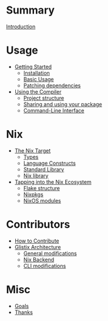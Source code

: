 # Summary

[Introduction](introduction.md)

# Usage

- [Getting Started](./getting-started/README.md)
    - [Installation](./getting-started/installation.md)
    - [Basic Usage]()
    - [Patching dependencies]()
- [Using the Compiler](./using-compiler/README.md)
    - [Project structure](./using-compiler/project-structure.md)
    - [Sharing and using your package](./using-compiler/sharing-package.md)
    - [Command-Line Interface](./using-compiler/command-line-interface.md)

# Nix

- [The Nix Target](./nix/target/README.md)
    - [Types](./nix/target/types.md)
    - [Language Constructs]()
    - [Standard Library]()
    - [Nix library]()
- [Tapping into the Nix Ecosystem]()
    - [Flake structure]()
    - [Nixpkgs]()
    - [NixOS modules]()

# Contributors

- [How to Contribute]()
- [Glistix Architecture](./contributors/architecture/README.md)
    - [General modifications](./contributors/architecture/general-modifications.md)
    - [Nix Backend]()
    - [CLI modifications]()

# Misc

- [Goals]()
- [Thanks](./thanks.md)
